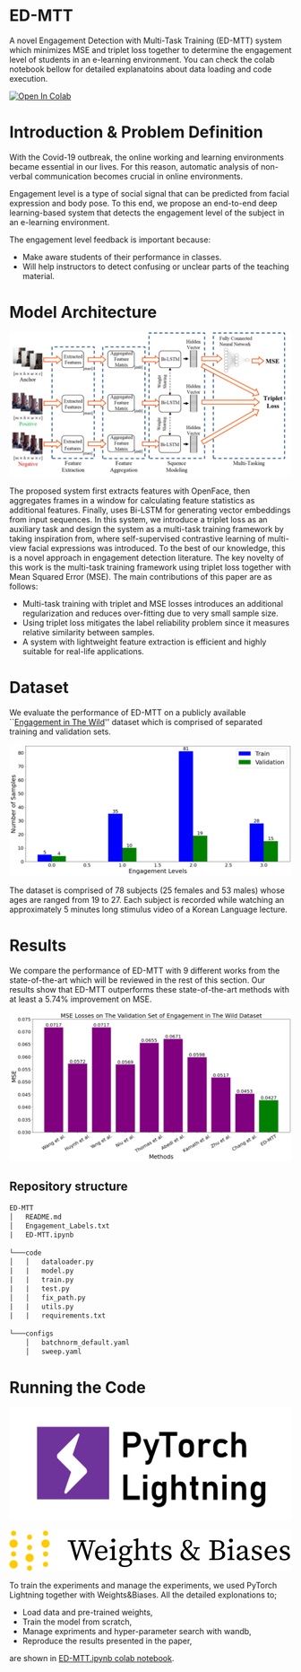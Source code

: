 # ED-MTT 

A novel Engagement Detection with Multi-Task Training (ED-MTT) system which minimizes MSE and triplet loss together to determine the engagement level of students in an e-learning environment. You can check the colab notebook bellow for detailed explanatoins about data loading and code execution.

[![Open In Colab](https://colab.research.google.com/assets/colab-badge.svg)](https://colab.research.google.com/drive/1cDfwW4JwmMabhMM48bfmVpmiO_qDCVtY?usp=sharing)

# **Introduction & Problem Definition**

With the Covid-19 outbreak, the online working and learning environments became essential in our lives. For this reason, automatic analysis of non-verbal communication becomes crucial in online environments.

Engagement level is a type of social signal that can be predicted from facial expression and body pose. To this end, we propose an end-to-end deep learning-based system that detects the engagement level of the subject in an e-learning environment.

The engagement level feedback is important because:

- Make aware students of their performance in classes.
- Will help instructors to detect confusing or unclear parts of the teaching material.

# Model Architecture

![triplet_loss.png](readme_files/triplet_loss.png)

The proposed system first extracts features with OpenFace, then aggregates frames in a window for calculating feature statistics as additional features. Finally,  uses Bi-LSTM for generating vector embeddings from input sequences. In this system, we introduce a triplet loss as an auxiliary task and design the system as a multi-task training framework by taking inspiration from, where self-supervised contrastive learning of multi-view facial expressions was introduced. To the best of our knowledge, this is a novel approach in engagement detection literature. The key novelty of this work is the multi-task training framework using triplet loss together with Mean Squared Error (MSE). The main contributions of this paper are as follows:

- Multi-task training with triplet and MSE losses introduces an additional regularization and reduces over-fitting due to very small sample size.
- Using triplet loss mitigates the label reliability problem since it measures relative similarity between samples.
- A system with lightweight feature extraction is efficient and highly suitable for real-life applications.

# **Dataset**

We evaluate the performance of ED-MTT on a publicly available ``[Engagement in The Wild](https://arxiv.org/abs/1804.00858)'' dataset which is comprised of separated training and validation sets.

![Untitled](readme_files/Untitled.png)

The dataset is comprised of 78 subjects (25 females and 53 males) whose ages are ranged from 19 to 27. Each subject is recorded while watching an approximately 5 minutes long stimulus video of a Korean Language lecture.

# Results

We compare the performance of ED-MTT with 9 different works from the state-of-the-art which will be reviewed in the rest of this section. Our results show that ED-MTT outperforms these state-of-the-art methods with at least a 5.74% improvement on MSE.

![paper_performance.png](readme_files/paper_performance.png)

## Repository structure

```
ED-MTT
│   README.md
│   Engagement_Labels.txt
|   ED-MTT.ipynb

└───code
│   │   dataloader.py
|   |   model.py
|   |   train.py
|   |   test.py
│   │   fix_path.py
|   |   utils.py
|   |   requirements.txt

└───configs
    │   batchnorm_default.yaml
    │   sweep.yaml
```

# Running the Code

![Untitled](readme_files/Untitled%201.png)

![Untitled](readme_files/Untitled%202.png)


To train the experiments and manage the experiments, we used PyTorch Lightning together with Weights&Biases. All the detailed explonations to;

- Load data and pre-trained weights,
- Train the model from scratch,
- Manage expriments and hyper-parameter search with wandb,
- Reproduce the results presented in the paper,

are shown in [ED-MTT.ipynb colab notebook](https://colab.research.google.com/drive/1cDfwW4JwmMabhMM48bfmVpmiO_qDCVtY?usp=sharing).


